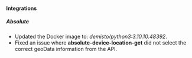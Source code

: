 #### Integrations
##### Absolute
- Updated the Docker image to: *demisto/python3:3.10.10.48392*.
- Fixed an issue where **absolute-device-location-get** did not select the correct geoData information from the API.

